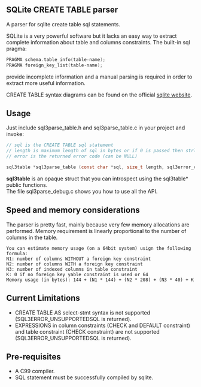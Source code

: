 ## SQLite CREATE TABLE parser
A parser for sqlite create table sql statements.

SQLite is a very powerful software but it lacks an easy way to extract complete information about table and columns constraints. The built-in sql pragma:  
```c
PRAGMA schema.table_info(table-name);  
PRAGMA foreign_key_list(table-name);
```  
provide incomplete information and a manual parsing is required in order to extract more useful information.

CREATE TABLE syntax diagrams can be found on the official [sqlite website](http://www.sqlite.org/lang_createtable.html).

## Usage
Just include sql3parse_table.h and sql3parse_table.c in your project and invoke:
```c
// sql is the CREATE TABLE sql statement
// length is maximum length of sql in bytes or if 0 is passed then strlen is used to determine it
// error is the returned error code (can be NULL)

sql3table *sql3parse_table (const char *sql, size_t length, sql3error_code *error);
```
**sql3table** is an opaque struct that you can introspect using the sql3table* public functions.  
The file sql3parse_debug.c shows you how to use all the API.


## Speed and memory considerations
The parser is pretty fast, mainly because very few memory allocations are performed. Memory requirement is linearly proportional to the number of columns in the table.
```
You can estimate memory usage (on a 64bit system) usign the following formula:
N1: number of columns WITHOUT a foreign key constraint
N2: number of columns WITH a foreign key constraint
N3: number of indexed columns in table constraint
K: 0 if no foreign key yable constraint is used or 64
Memory usage (in bytes): 144 + (N1 * 144) + (N2 * 208) + (N3 * 40) + K
```

## Current Limitations
- CREATE TABLE AS select-stmt syntax is not supported (SQL3ERROR_UNSUPPORTEDSQL is returned).
- EXPRESSIONS in column constraints (CHECK and DEFAULT constraint) and table constraint (CHECK constraint) are not supported (SQL3ERROR_UNSUPPORTEDSQL is returned).

## Pre-requisites
- A C99 compiler.
- SQL statement must be successfully compiled by sqlite.
